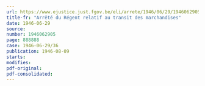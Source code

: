 ```yaml
---
url: https://www.ejustice.just.fgov.be/eli/arrete/1946/06/29/1946062905/justel
title-fr: "Arrêté du Régent relatif au transit des marchandises"
date: 1946-06-29
source:
number: 1946062905
page: 888888
case: 1946-06-29/36
publication: 1946-08-09
starts:
modifies:
pdf-original:
pdf-consolidated:
---
```


